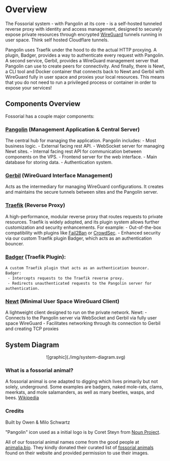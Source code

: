 # Overview

The Fossorial system - with Pangolin at its core - is a self-hosted tunneled reverse proxy with identity and access management, designed to securely expose private resources through encrypted [WireGuard](https://www.WireGuard.com/) tunnels running in user space. Think self hosted Cloudflare tunnels.

Pangolin uses Traefik under the hood to do the actual HTTP proxying. A plugin, Badger, provides a way to authenticate every request with Pangolin. A second service, Gerbil, provides a WireGuard management server that Pangolin can use to create peers for connectivity. And finally, there is Newt, a CLI tool and Docker container that connects back to Newt and Gerbil with WireGuard fully in user space and proxies your local resources. This means that you do not need to run a privileged process or container in order to expose your services!

## Components Overview

Fossorial has a couple major components:

### [**Pangolin**](https://github.com/fosrl/pangolin) (Management Application & Central Server)
   The central hub for managing the application. Pangolin includes:
    - Most business logic.
    - External facing rest API.
    - WebSocket server for managing Newt sites.
    - Internal facing rest API for communication between components on the VPS.
    - Frontend server for the web interface.
    - Main database for storing data.
    - Authentication system.

### [**Gerbil**](https://github.com/fosrl/gerbil) (WireGuard Interface Management)
   Acts as the intermediary for managing WireGuard configurations. It creates and maintains the secure tunnels between sites and the Pangolin server.

### [**Traefik**](https://github.com/traefik/traefik) (Reverse Proxy)
   A high-performance, modular reverse proxy that routes requests to private resources. Traefik is widely adopted, and its plugin system allows further customization and security enhancements. For example:
    - Out-of-the-box compatibility with plugins like [Fail2Ban](https://plugins.traefik.io/plugins/628c9ebcffc0cd18356a979f/fail2-ban) or [CrowdSec](https://plugins.traefik.io/plugins/6335346ca4caa9ddeffda116/crowdsec-bouncer-traefik-plugin).
    - Enhanced security via our custom Traefik plugin Badger, which acts as an authentication bouncer.

### [**Badger**](https://github.com/traefik/badger) (Traefik Plugin):
    A custom Traefik plugin that acts as an authentication bouncer. Badger:
     - Intercepts requests to the Traefik reverse proxy.
     - Redirects unauthenticated requests to the Pangolin server for authentication.

### [**Newt**](https://github.com/fosrl/newt) (Minimal User Space WireGuard Client)
   A lightweight client designed to run on the private network. Newt:
    - Connects to the Pangolin server via WebSocket and Gerbil via fully user space WireGuard
    - Facilitates networking through its connection to Gerbil and creating TCP proxies

## System Diagram

<p align="center">
    ![graphic](./img/system-diagram.svg)
</p>

### What is a fossorial animal? 

A fossorial animal is one adapted to digging which lives primarily but not solely, underground. Some examples are badgers, naked mole-rats, clams, meerkats, and mole salamanders, as well as many beetles, wasps, and bees. [Wikipedia](https://en.wikipedia.org/wiki/Fossorial)

### Credits

Built by Owen & Milo Schwartz

"Pangolin" icon used as a initial logo is by Coret Steyn from [Noun Project](https://thenounproject.com/icon/pangolin-1798092/).

All of our fossorial animal names come from the good people at [animalia.bio](https://animalia.bio). They kindly donated their curated list of [fossorial animals](https://animalia.bio/fossorial-animals) found on their website and provided permission to use their images. 
